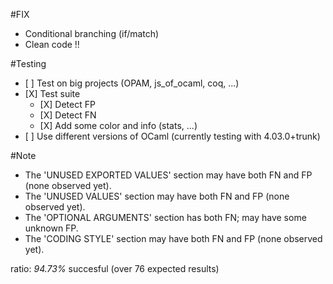 #FIX
- Conditional branching (if/match)
- Clean code !!

#Testing
- \[ \] Test on big projects (OPAM, js_of_ocaml, coq, ...)
- \[X\] Test suite
	+ \[X\] Detect FP
	+ \[X\] Detect FN
	+ \[X\] Add some color and info (stats, ...)
- \[ \] Use different versions of OCaml (currently testing with 4.03.0+trunk)


#Note
- The 'UNUSED EXPORTED VALUES' section may have both FN and FP (none observed yet).
- The 'UNUSED VALUES' section may have both FN and FP (none observed yet).
- The 'OPTIONAL ARGUMENTS' section has both FN; may have some unknown FP.
- The 'CODING STYLE' section may have both FN and FP (none observed yet).

ratio: *94.73%* succesful (over 76 expected results)
